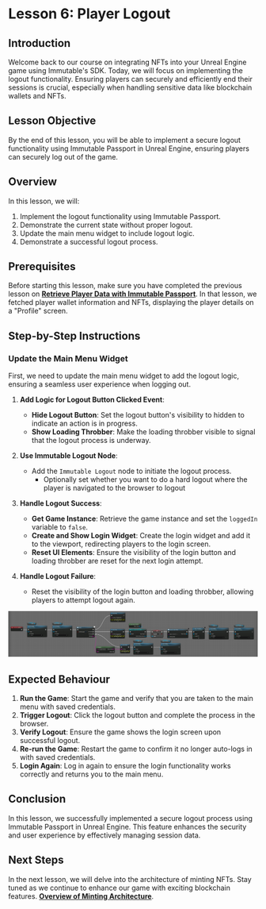 # Lesson 6: Player Logout

## Introduction
Welcome back to our course on integrating NFTs into your Unreal Engine game using Immutable's SDK. Today, we will focus on implementing the logout functionality. Ensuring players can securely and efficiently end their sessions is crucial, especially when handling sensitive data like blockchain wallets and NFTs.

## Lesson Objective
By the end of this lesson, you will be able to implement a secure logout functionality using Immutable Passport in Unreal Engine, ensuring players can securely log out of the game.

## Overview
In this lesson, we will:
1. Implement the logout functionality using Immutable Passport.
2. Demonstrate the current state without proper logout.
3. Update the main menu widget to include logout logic.
4. Demonstrate a successful logout process.

## Prerequisites
Before starting this lesson, make sure you have completed the previous lesson on [**Retrieve Player Data with Immutable Passport**](../05-retrieve-player-data-with-immutable-passport/README.md). In that lesson, we fetched player wallet information and NFTs, displaying the player details on a "Profile" screen.

## Step-by-Step Instructions

### Update the Main Menu Widget
First, we need to update the main menu widget to add the logout logic, ensuring a seamless user experience when logging out.

1. **Add Logic for Logout Button Clicked Event**:
   - **Hide Logout Button**: Set the logout button's visibility to hidden to indicate an action is in progress.
   - **Show Loading Throbber**: Make the loading throbber visible to signal that the logout process is underway.

2. **Use Immutable Logout Node**:
   - Add the `Immutable Logout` node to initiate the logout process.
      - Optionally set whether you want to do a hard logout where the player is navigated to the browser to logout

3. **Handle Logout Success**:
   - **Get Game Instance**: Retrieve the game instance and set the `loggedIn` variable to `false`.
   - **Create and Show Login Widget**: Create the login widget and add it to the viewport, redirecting players to the login screen.
   - **Reset UI Elements**: Ensure the visibility of the login button and loading throbber are reset for the next login attempt.

4. **Handle Logout Failure**:
   - Reset the visibility of the login button and loading throbber, allowing players to attempt logout again.

![Logout](./logout.png)

## Expected Behaviour
1. **Run the Game**: Start the game and verify that you are taken to the main menu with saved credentials.
2. **Trigger Logout**: Click the logout button and complete the process in the browser.
3. **Verify Logout**: Ensure the game shows the login screen upon successful logout.
4. **Re-run the Game**: Restart the game to confirm it no longer auto-logs in with saved credentials.
5. **Login Again**: Log in again to ensure the login functionality works correctly and returns you to the main menu.

## Conclusion
In this lesson, we successfully implemented a secure logout process using Immutable Passport in Unreal Engine. This feature enhances the security and user experience by effectively managing session data.

## Next Steps
In the next lesson, we will delve into the architecture of minting NFTs. Stay tuned as we continue to enhance our game with exciting blockchain features. [**Overview of Minting Architecture**](../07-overview-of-minting-architecture/README.md).
